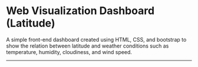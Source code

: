 # Web Visualization Dashboard (Latitude)

A simple front-end dashboard created using HTML, CSS, and bootstrap to show the relation between latitude and weather conditions such as temperature, humidity, cloudiness, and wind speed.

- - -